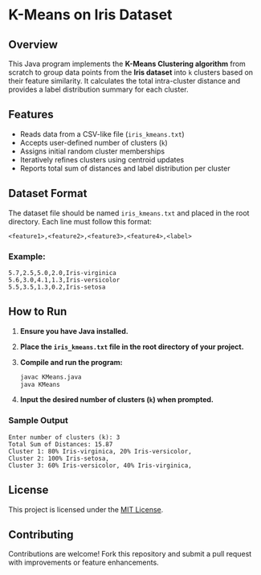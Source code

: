 # K-Means on Iris Dataset

## Overview

This Java program implements the **K-Means Clustering algorithm** from scratch to group data points from the **Iris dataset** into `k` clusters based on their feature similarity. It calculates the total intra-cluster distance and provides a label distribution summary for each cluster.

## Features

- Reads data from a CSV-like file (`iris_kmeans.txt`)
- Accepts user-defined number of clusters (`k`)
- Assigns initial random cluster memberships
- Iteratively refines clusters using centroid updates
- Reports total sum of distances and label distribution per cluster

## Dataset Format

The dataset file should be named `iris_kmeans.txt` and placed in the root directory. Each line must follow this format:

```
<feature1>,<feature2>,<feature3>,<feature4>,<label>
```

### Example:

```
5.7,2.5,5.0,2.0,Iris-virginica  
5.6,3.0,4.1,1.3,Iris-versicolor  
5.5,3.5,1.3,0.2,Iris-setosa
```

## How to Run

1. **Ensure you have Java installed.**

2. **Place the `iris_kmeans.txt` file in the root directory of your project.**

3. **Compile and run the program:**
   ```bash
   javac KMeans.java
   java KMeans
   ```

4. **Input the desired number of clusters (`k`) when prompted.**

### Sample Output

```
Enter number of clusters (k): 3
Total Sum of Distances: 15.87
Cluster 1: 80% Iris-virginica, 20% Iris-versicolor, 
Cluster 2: 100% Iris-setosa, 
Cluster 3: 60% Iris-versicolor, 40% Iris-virginica, 
```

## License

This project is licensed under the [MIT License](LICENSE).

## Contributing

Contributions are welcome! Fork this repository and submit a pull request with improvements or feature enhancements.
